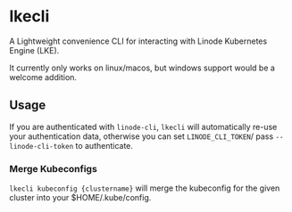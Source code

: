 # lkecli

A Lightweight convenience CLI for interacting with Linode Kubernetes Engine
(LKE).

It currently only works on linux/macos, but windows support would be a welcome
addition.

## Usage

If you are authenticated with `linode-cli`, `lkecli` will automatically re-use
your authentication data, otherwise you can set `LINODE_CLI_TOKEN`/ pass
`--linode-cli-token` to authenticate.

### Merge Kubeconfigs

`lkecli kubeconfig {clustername}` will merge the kubeconfig for the given
cluster into your $HOME/.kube/config.
